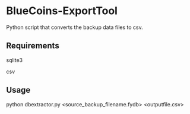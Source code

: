 # BlueCoins-ExportTool
Python script that converts the backup data files to csv.

## Requirements
sqlite3

csv

## Usage
python dbextractor.py <source_backup_filename.fydb> <outputfile.csv>
